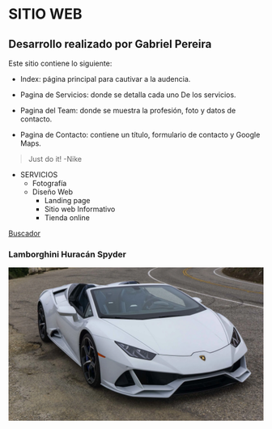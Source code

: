# SITIO WEB 
## Desarrollo realizado por Gabriel Pereira
Este sitio contiene lo siguiente:
- Index: página principal para cautivar a la audencia.

- Pagina de Servicios: donde se detalla cada uno De los servicios.

- Pagina del Team: donde se muestra la profesión, foto y datos de contacto.

- Pagina de Contacto: contiene un título, formulario de contacto y Google Maps. 

> Just do it! -Nike

* SERVICIOS
    * Fotografía
    * Diseño Web
        * Landing page
        * Sitio web Informativo
        * Tienda online

[Buscador](https://www.google.co.ve/?hl=es)
<h3>Lamborghini Huracán Spyder </h3>

![Lambo](assets/images/tnt1sdreuccr9iqjyewf.webp)